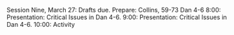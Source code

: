Session Nine, March 27:Drafts due.Prepare: Collins, 59-73Dan 4-68:00: Presentation: Critical Issues in Dan 4-6.9:00: Presentation: Critical Issues in Dan 4-6.10:00: Activity